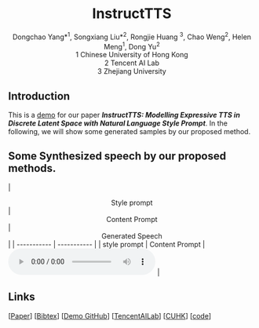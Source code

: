 # <center> InstructTTS </center>

<center> Dongchao Yang*<sup>1</sup>, Songxiang Liu*<sup>2</sup>, Rongjie Huang <sup>3</sup>, Chao Weng<sup>2</sup>, Helen Meng<sup>1</sup>, Dong Yu<sup>2</sup></center> 
 
<center> 1 Chinese University of Hong Kong </center>
<center> 2 Tencent AI Lab</center>
<center> 3 Zhejiang University</center>



## Introduction
This is a [demo](http://dongchaoyang.top/InstructTTS//) for our paper **_InstructTTS: Modelling Expressive TTS in Discrete Latent Space with Natural Language Style Prompt_**. In the following, we will show some generated samples by our proposed method.

## Some Synthesized speech by our proposed methods.

| <center> Style prompt </center> | <center> Content Prompt </center> | <center> Generated Speech </center>|
| -----------     |  -----------     |
| style prompt | Content Prompt | <audio src="non_pa/sample1/[000001][100_121674_000026_000003][Generalize]Y.wav" controls preload></audio> |


## Links

[[Paper]()] [[Bibtex]()] [[Demo GitHub](http://dongchaoyang.top/PromptLM-TTS)] [[TencentAILab](https://ai.tencent.com/ailab/zh/index)] [[CUHK]()] [[code]()]

